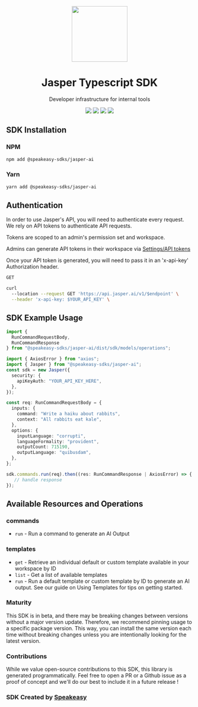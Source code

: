 <div align="center">
   <img src="https://user-images.githubusercontent.com/6267663/231430254-e0ec79d4-98b8-45b5-b019-363e54d02e5b.svg" width="150" />
   <h1>Jasper Typescript SDK</h1>
   <p>Developer infrastructure for internal tools</p>
   <a href="https://developers.jasper.ai/docs"><img src="https://img.shields.io/static/v1?label=Docs&message=API Ref&color=5444e4&style=for-the-badge" /></a>
   <a href="https://github.com/speakeasy-sdks/jasper-ts/actions"><img src="https://img.shields.io/github/actions/workflow/status/speakeasy-sdks/jasper-ts/speakeasy_sdk_generation.yml?style=for-the-badge" /></a>
  <a href="https://opensource.org/licenses/MIT"><img src="https://img.shields.io/badge/License-MIT-blue.svg?style=for-the-badge" /></a>
  <a href="https://github.com/speakeasy-sdks/jasper-ts/releases"><img src="https://img.shields.io/github/v/release/speakeasy-sdks/jasper-ts?sort=semver&style=for-the-badge" /></a>
</div>

<!-- Start SDK Installation -->
## SDK Installation

### NPM

```bash
npm add @speakeasy-sdks/jasper-ai
```

### Yarn

```bash
yarn add @speakeasy-sdks/jasper-ai
```
<!-- End SDK Installation -->

## Authentication

In order to use Jasper's API, you will need to authenticate every request. We rely on API tokens to authenticate API requests.

Tokens are scoped to an admin's permission set and workspace.

Admins can generate API tokens in their workspace via [Settings/API tokens](https://beta.jasper.ai/settings/tokens)

Once your API token is generated, you will need to pass it in an 'x-api-key' Authorization header.

```bash
GET

curl 
  --location --request GET 'https://api.jasper.ai/v1/$endpoint' \
  --header 'x-api-key: $YOUR_API_KEY' \
 ```

## SDK Example Usage
<!-- Start SDK Example Usage -->
```typescript
import {
  RunCommandRequestBody,
  RunCommandResponse
} from "@speakeasy-sdks/jasper-ai/dist/sdk/models/operations";

import { AxiosError } from "axios";
import { Jasper } from "@speakeasy-sdks/jasper-ai";
const sdk = new Jasper({
  security: {
    apiKeyAuth: "YOUR_API_KEY_HERE",
  },
});

const req: RunCommandRequestBody = {
  inputs: {
    command: "Write a haiku about rabbits",
    context: "All rabbits eat kale",
  },
  options: {
    inputLanguage: "corrupti",
    languageFormality: "provident",
    outputCount: 715190,
    outputLanguage: "quibusdam",
  },
};

sdk.commands.run(req).then((res: RunCommandResponse | AxiosError) => {
   // handle response
});
```
<!-- End SDK Example Usage -->

<!-- Start SDK Available Operations -->
## Available Resources and Operations


### commands

* `run` - Run a command to generate an AI Output

### templates

* `get` - Retrieve an individual default or custom template available in your workspace by ID
* `list` - Get a list of available templates
* `run` - Run a default template or custom template by ID to generate an AI output. See our guide on Using Templates for tips on getting started.
<!-- End SDK Available Operations -->

### Maturity

This SDK is in beta, and there may be breaking changes between versions without a major version update. Therefore, we recommend pinning usage
to a specific package version. This way, you can install the same version each time without breaking changes unless you are intentionally
looking for the latest version.

### Contributions

While we value open-source contributions to this SDK, this library is generated programmatically.
Feel free to open a PR or a Github issue as a proof of concept and we'll do our best to include it in a future release !

### SDK Created by [Speakeasy](https://docs.speakeasyapi.dev/docs/using-speakeasy/client-sdks)

